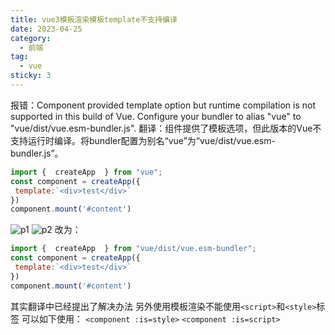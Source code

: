 ```yaml
---
title: vue3模板渲染模板template不支持编译
date: 2023-04-25
category:
  - 前端
tag:
  - vue
sticky: 3
---
```

报错：Component provided template option but runtime compilation is not supported in this build of Vue. Configure your bundler to alias "vue" to "vue/dist/vue.esm-bundler.js".
翻译：组件提供了模板选项，但此版本的Vue不支持运行时编译。将bundler配置为别名“vue”为“vue/dist/vue.esm-bundler.js”。
```js
import {  createApp  } from "vue";
const component = createApp({  
 template:`<div>test</div>`  
})  
component.mount('#content')
```
![p1](/assets/articles/essay3-1.png)
![p2](/assets/articles/essay3-2.png)
改为：
```js
import {  createApp  } from "vue/dist/vue.esm-bundler";
const component = createApp({  
 template:`<div>test</div>`  
})  
component.mount('#content')
```
其实翻译中已经提出了解决办法
另外使用模板渲染不能使用`<script>`和`<style>`标签
可以如下使用：
`<component :is=style>`
`<component :is=script>`
